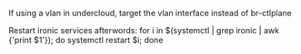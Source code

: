 If using a vlan in undercloud, target the vlan interface instead of br-ctlplane

Restart ironic services afterwords:
for i in $(systemctl | grep ironic | awk {'print $1'}); do systemctl restart $i; done
